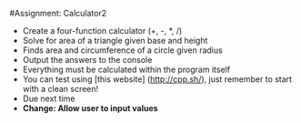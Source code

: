 #Assignment: Calculator2
- Create a four-function calculator (+, -, *, /)
- Solve for area of a triangle given base and height
- Finds area and circumference of a circle given radius
- Output the answers to the console
- Everything must be calculated within the program itself
- You can test using [this website] (http://cpp.sh/), just remember to start with a clean screen!
- Due next time
- **Change: Allow user to input values**

